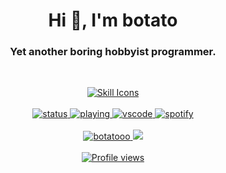 <h1 align="center">Hi 👋, I'm botato</h1>
<h3 align="center">Yet another boring hobbyist programmer.</h3>

<br/>

<p align="center">
 <a href="https://skillicons.dev">
   <img
      src="https://skillicons.dev/icons?i=discord,twitter,github,stackoverflow,linux,figma,git,vscode,idea,html,md,js,ts,css,sass,py,nodejs,vue&perline=10"
      alt="Skill Icons"
   />
  </a>
  <br/>
  <br/>
  <a href="#">
    <img
      src="https://nocache.advaith.workers.dev?url=https://img.shields.io/endpoint?url=https://dev.discordprofiles.me/api/badge/status/440990343899643943"
      alt="status"
    />
  </a>
  <a href="#">
    <img
      src="https://nocache.advaith.workers.dev?url=https://img.shields.io/endpoint?url=https://dev.discordprofiles.me/api/badge/playing/440990343899643943"
      alt="playing"
    />
  </a>
  <a href="https://vscodium.com/">
    <img
      src="https://nocache.advaith.workers.dev?url=https://img.shields.io/endpoint?url=https://dev.discordprofiles.me/api/badge/vscode/440990343899643943"
      alt="vscode"
    />
  </a>
  <a href="https://dev.discordprofiles.me/openspotify/440990343899643943">
    <img
      src="https://nocache.advaith.workers.dev?url=https://img.shields.io/endpoint?url=https://dev.discordprofiles.me/api/badge/spotify/440990343899643943"
      alt="spotify"
    />
  </a>
  <br /><br />
  <a href="#">
    <img src="https://github-readme-stats.vercel.app/api?username=botatooo&theme=blueberry&count_private=true&hide_border=true&line_height=20" alt="botatooo" />
    <img src="https://github-readme-stats.vercel.app/api/top-langs?username=botatooo&layout=compact&theme=blueberry&count_private=true&hide_border=true" />
  </a>
  <br /><br />
  <a href="#">
    <img src="https://nocache.advaith.workers.dev?url=https://gpvc.arturio.dev/botatoo" alt="Profile views">
  </a>
</a>
